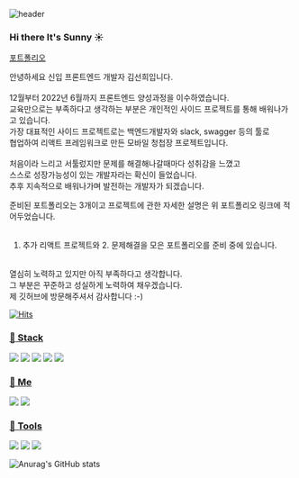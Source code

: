 ![header](https://capsule-render.vercel.app/api?type=Shark&color=auto&height=100&section=header&text=Thank%20you%20for%20coming!&fontSize=50)

### Hi there It's Sunny :sunny:

[포트폴리오](http://sanynote.github.io/Portfolio/portfolio/aboutMe.html)

<p>
  안녕하세요 신입 프론트엔드 개발자 김선희입니다.<br/><br/>
  12월부터 2022년 6월까지 
              프론트엔드 양성과정을 이수하였습니다.<br/>
              교육만으로는 부족하다고 생각하는 부분은 개인적인 사이드 프로젝트를
              통해 배워나가고 있습니다.<br/>가장 대표적인 사이드 프로젝트로는
              백엔드개발자와 slack, swagger 등의 툴로 <br/>협업하여 리액트 프레임워크로 만든
              모바일 청첩장 프로젝트입니다. <br/><br/>처음이라 느리고 서툴렀지만 문제를
              해결해나갈때마다 성취감을 느꼈고 <br/>스스로 성장가능성이 있는
              개발자라는 확신이 들었습니다. <br/>추후 지속적으로 배워나가며 발전하는
              개발자가 되겠습니다.
              
  준비된 포트폴리오는 3개이고 프로젝트에 관한 자세한 설명은 위 포트폴리오 링크에 적어두었습니다.<br/><br/>
  
  1. 추가 리액트 프로젝트와 2. 문제해결을 모은 포트폴리오를 준비 중에 있습니다.<br/><br/>
  
  열심히 노력하고 있지만 아직 부족하다고 생각합니다.<br/>
  그 부분은 꾸준하고 성실하게 노력하여 채우겠습니다.<br/>
  제 깃허브에 방문해주셔서 감사합니다 :-)
 
</p>



[![Hits](https://hits.seeyoufarm.com/api/count/incr/badge.svg?url=https%3A%2F%2Fgithub.com%2Fsanynote&count_bg=%23CCAAFF&title_bg=%23555555&icon=&icon_color=%23E7E7E7&title=hits&edge_flat=false)](https://hits.seeyoufarm.com)

<a href="url" > <h3>:crystal_ball: Stack </h3> </a>

<img src="https://img.shields.io/badge/React-61DAFB?style=flat-square&logo=React&logoColor=white"/></a>
<img src="https://img.shields.io/badge/JavaScript-F7DF1E?style=flat-square&logo=JavaScript&logoColor=white"/></a>
<img src="https://img.shields.io/badge/HTML5-E34F26?style=flat-square&logo=HTML5&logoColor=white"/></a>
<img src="https://img.shields.io/badge/CSS3-1572B6?style=flat-square&logo=CSS3&logoColor=white"/></a>
<img src="https://img.shields.io/badge/jQuery-0769AD?style=flat-square&logo=jQuery&logoColor=white"/></a>



<a href="url" > <h3>:gem: Me </h3> </a>
<a href="https://blog.naver.com/hatomom"><img src="https://img.shields.io/badge/Naver-00A98F?style=flat-square&logo=&logoColor=white&link=https://blog.naver.com/hatomom"/></a>
<a href="https://www.instagram.com/rlatksdl_"><img src="https://img.shields.io/badge/Instagram-E4405F?style=flat-square&logo=&logoColor=white&link=www.instagram.com/rlatksdl_"/></a>

<a href="url" > <h3>:hammer: Tools </h3> </a>

<img src="https://img.shields.io/badge/GitHub-181717?style=flat-square&logo=GitHub&logoColor=white"/></a>
<img src="https://img.shields.io/badge/Amazon AWS-232F3E?style=flat-square&logo=Amazon AWS&logoColor=white"/></a>
<img src="https://img.shields.io/badge/Visual Studio Code-007ACC?style=flat-square&logo=Visual Studio Code&logoColor=white"/></a>


![Anurag's GitHub stats](https://github-readme-stats.vercel.app/api?username=sanynote&show_icons=true&theme=tokyonight)

